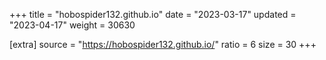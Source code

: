+++
title = "hobospider132.github.io"
date = "2023-03-17"
updated = "2023-04-17"
weight = 30630

[extra]
source = "https://hobospider132.github.io/"
ratio = 6
size = 30
+++
